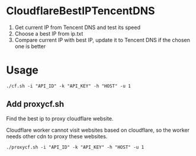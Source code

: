 # CloudflareBestIPTencentDNS
1. Get current IP from Tencent DNS and test its speed
2. Choose a best IP from ip.txt
3. Compare current IP with best IP, update it to Tencent DNS if the chosen one is better

# Usage

```shell
./cf.sh -i "API_ID" -k "API_KEY" -h "HOST" -u 1
```

## Add proxycf.sh

Find the best ip to proxy cloudflare website.

Cloudflare worker cannot visit websites based on cloudflare, so the worker needs other cdn to proxy these websites.

```shell
./proxycf.sh -i "API_ID" -k "API_KEY" -h "HOST" -u 1
```

